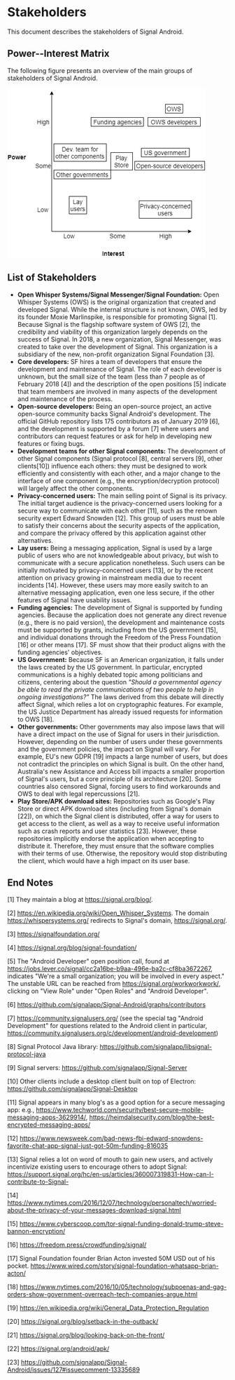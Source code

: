 # Stakeholders

This document describes the stakeholders of Signal Android.

## Power--Interest Matrix

The following figure presents an overview of the main groups of stakeholders of Signal Android.

![stakeholder_power-interest_matrix](images/stakeholder_power-interest_matrix.png)

## List of Stakeholders

* **Open Whisper Systems/Signal Messenger/Signal Foundation:** Open Whisper Systems (OWS) is the original organization that created and developed Signal. While the internal structure is not known, OWS, led by its founder Moxie Marlinspike, is responsible for promoting Signal [1]. Because Signal is the flagship software system of OWS [2], the credibility and viability of this organization largely depends on the success of Signal. In 2018, a new organization, Signal Messenger, was created to take over the development of Signal. This organization is a subsidiary of the new, non-profit organization Signal Foundation [3].
* **Core developers:** SF hires a team of developers that ensure the development and maintenance of Signal. The role of each developer is unknown, but the small size of the team (less than 7 people as of February 2018 [4]) and the description of the open positions [5] indicate that team members are involved in many aspects of the development and maintenance of the process.
* **Open-source developers:** Being an open-source project, an active open-source community backs Signal Android's development. The official GitHub repository lists 175 contributors as of January 2019 [6], and the development is supported by a forum [7] where users and contributors can request features or ask for help in developing new features or fixing bugs.
* **Development teams for other Signal components:** The development of other Signal components (Signal protocol [8], central servers [9], other clients[10]) influence each others: they must be designed to work efficiently and consistently with each other, and a major change to the interface of one component (e.g., the encryption/decryption protocol) will largely affect the other components.
* **Privacy-concerned users:** The main selling point of Signal is its privacy. The initial target audience is the privacy-concerned users looking for a secure way to communicate with each other [11], such as the renown security expert Edward Snowden [12]. This group of users must be able to satisfy their concerns about the security aspects of the application, and compare the privacy offered by this application against other alternatives.
* **Lay users:** Being a messaging application, Signal is used by a large public of users who are not knowledgeable about privacy, but wish to communicate with a secure application nonetheless. Such users can be initially motivated by privacy-concerned users [13], or by the recent attention on privacy growing in mainstream media due to recent incidents [14]. However, these users may more easily switch to an alternative messaging application, even one less secure, if the other features of Signal have usability issues.
* **Funding agencies:** The development of Signal is supported by funding agencies. Because the application does not generate any direct revenue (e.g., there is no paid version), the development and maintenance costs must be supported by grants, including from the US government [15], and individual donations through the Freedom of the Press Foundation [16] or other means [17]. SF must show that their product aligns with the funding agencies' objectives.
* **US Government:** Because SF is an American organization, it falls under the laws created by the US government. In particular, encrypted communications is a highly debated topic among politicians and citizens, centering about the question *"Should a governmental agency be able to read the private communications of two people to help in ongoing investigations?"* The laws derived from this debate will directly affect Signal, which relies a lot on cryptographic features. For example, the US Justice Department has already issued requests for information to OWS [18].
* **Other governments:** Other governments may also impose laws that will have a direct impact on the use of Signal for users in their jurisdiction. However, depending on the number of users under these governments and the government policies, the impact on Signal will vary. For example, EU's new GDPR [19] impacts a large number of users, but does not contradict the principles on which Signal is built. On the other hand, Australia's new Assistance and Access bill impacts a smaller proportion of Signal's users, but a core principle of its architecture [20]. Some countries also censored Signal, forcing users to find workarounds and OWS to deal with legal repercussions [21].
* **Play Store/APK download sites:** Repositories such as Google's Play Store or direct APK download sites (including from Signal's domain [22]), on which the Signal client is distributed, offer a way for users to get access to the client, as well as a way to receive useful information such as crash reports and user statistics [23]. However, these repositories implicitly endorse the application when accepting to distribute it. Therefore, they must ensure that the software complies with their terms of use. Otherwise, the repository would stop distributing the client, which would have a high impact on its user base.

## End Notes

[1] They maintain a blog at https://signal.org/blog/.

[2] https://en.wikipedia.org/wiki/Open_Whisper_Systems. The domain https://whispersystems.org/ redirects to Signal's domain, https://signal.org/.

[3] https://signalfoundation.org/

[4] https://signal.org/blog/signal-foundation/

[5] The "Android Developer" open position call, found at https://jobs.lever.co/signal/cc2a16be-b9aa-496e-ba2c-cf8ba3672267, indicates "We're a small organization; you will be involved in every aspect." The unstable URL can be reached from https://signal.org/workworkwork/, clicking on "View Role" under "Open Roles" and "Android Developer".

[6] https://github.com/signalapp/Signal-Android/graphs/contributors

[7] https://community.signalusers.org/ (see the special tag "Android Development" for questions related to the Android client in particular, https://community.signalusers.org/c/development/android-development)

[8] Signal Protocol Java library: https://github.com/signalapp/libsignal-protocol-java

[9] Signal servers: https://github.com/signalapp/Signal-Server

[10] Other clients include a desktop client built on top of Electron: https://github.com/signalapp/Signal-Desktop

[11] Signal appears in many blog's as a good option for a secure messaging app: e.g., https://www.techworld.com/security/best-secure-mobile-messaging-apps-3629914/, https://heimdalsecurity.com/blog/the-best-encrypted-messaging-apps/

[12] https://www.newsweek.com/bad-news-fbi-edward-snowdens-favorite-chat-app-signal-just-got-50m-funding-816035

[13] Signal relies a lot on word of mouth to gain new users, and actively incentivize existing users to encourage others to adopt Signal: https://support.signal.org/hc/en-us/articles/360007319831-How-can-I-contribute-to-Signal-

[14] https://www.nytimes.com/2016/12/07/technology/personaltech/worried-about-the-privacy-of-your-messages-download-signal.html

[15] https://www.cyberscoop.com/tor-signal-funding-donald-trump-steve-bannon-encryption/

[16] https://freedom.press/crowdfunding/signal/

[17] Signal Foundation founder Brian Acton invested 50M USD out of his pocket. https://www.wired.com/story/signal-foundation-whatsapp-brian-acton/

[18] https://www.nytimes.com/2016/10/05/technology/subpoenas-and-gag-orders-show-government-overreach-tech-companies-argue.html

[19] https://en.wikipedia.org/wiki/General_Data_Protection_Regulation

[20] https://signal.org/blog/setback-in-the-outback/

[21] https://signal.org/blog/looking-back-on-the-front/

[22] https://signal.org/android/apk/

[23] https://github.com/signalapp/Signal-Android/issues/127#issuecomment-13335689
